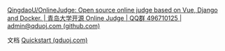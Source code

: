 [QingdaoU/OnlineJudge: Open source online judge based on Vue, Django and Docker. | 青岛大学开源 Online Judge | QQ群 496710125 | admin@qduoj.com (github.com)](https://github.com/QingdaoU/OnlineJudge)

文档 [Quickstart (qduoj.com)](https://opensource.qduoj.com/#/en/guide/quickstart)

